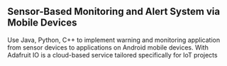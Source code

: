 ## Sensor-Based Monitoring and Alert System via Mobile Devices
Use Java, Python, C++ to implement warning and monitoring application from sensor devices to applications on Android mobile devices. With Adafruit IO is a cloud-based service tailored specifically for IoT projects
